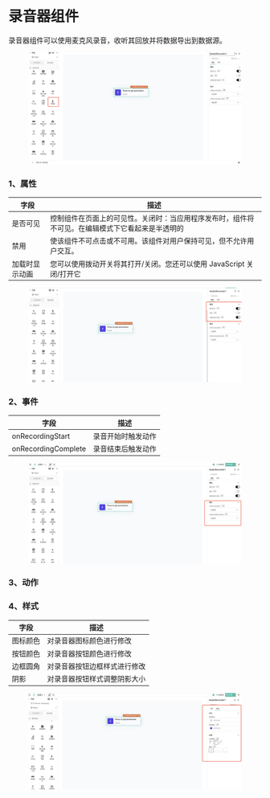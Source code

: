 # 录音器组件

录音器组件可以使用麦克风录音，收听其回放并将数据导出到数据源。

<figure><img src="../../../.gitbook/assets/image (81) (1).png" alt=""><figcaption></figcaption></figure>

### 1、属性

| 字段      | 描述                                               |
| ------- | ------------------------------------------------ |
| 是否可见    | 控制组件在页面上的可见性。关闭时：当应用程序发布时，组件将不可见。在编辑模式下它看起来是半透明的 |
| 禁用      | 使该组件不可点击或不可用。该组件对用户保持可见，但不允许用户交互。                |
| 加载时显示动画 | 您可以使用拨动开关将其打开/关闭。您还可以使用 JavaScript 关闭/打开它        |

<figure><img src="../../../.gitbook/assets/image (69) (1).png" alt=""><figcaption></figcaption></figure>

### 2、事件

| 字段                  | 描述        |
| ------------------- | --------- |
| onRecordingStart    | 录音开始时触发动作 |
| onRecordingComplete | 录音结束后触发动作 |

<figure><img src="../../../.gitbook/assets/image (47) (1).png" alt=""><figcaption></figcaption></figure>

### 3、动作





### 4、样式

| 字段   | 描述             |
| ---- | -------------- |
| 图标颜色 | 对录音器图标颜色进行修改   |
| 按钮颜色 | 对录音器按钮颜色进行修改   |
| 边框圆角 | 对录音器按钮边框样式进行修改 |
| 阴影   | 对录音器按钮样式调整阴影大小 |

<figure><img src="../../../.gitbook/assets/image (85) (1).png" alt=""><figcaption></figcaption></figure>

